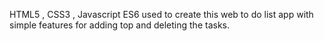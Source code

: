 HTML5 , CSS3 , Javascript ES6 used to create this web to do list app with simple features for adding top and deleting the tasks.
